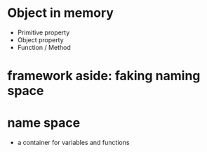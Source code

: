 # Object in memory

- Primitive property
- Object property
- Function / Method

# framework aside: faking naming space

# name space

- a container for variables and functions
